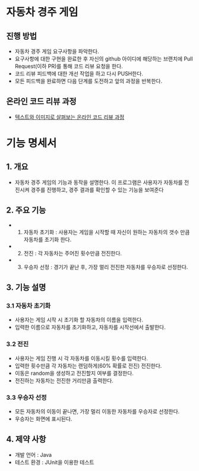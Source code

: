# 자동차 경주 게임
## 진행 방법
* 자동차 경주 게임 요구사항을 파악한다.
* 요구사항에 대한 구현을 완료한 후 자신의 github 아이디에 해당하는 브랜치에 Pull Request(이하 PR)를 통해 코드 리뷰 요청을 한다.
* 코드 리뷰 피드백에 대한 개선 작업을 하고 다시 PUSH한다.
* 모든 피드백을 완료하면 다음 단계를 도전하고 앞의 과정을 반복한다.

## 온라인 코드 리뷰 과정
* [텍스트와 이미지로 살펴보는 온라인 코드 리뷰 과정](https://github.com/next-step/nextstep-docs/tree/master/codereview)

# 기능 명세서
## 1. 개요
* 자동차 경주 게임의 기능과 동작을 설명한다. 이 프로그램은 사용자가 자동차를 전진시켜 경주를 진행하고, 경주 결과를 확인할 수 있는 기능을 보여준다
## 2. 주요 기능
* 1. 자동차 초기화 : 사용자는 게임을 시작할 때 자신이 원하는 자동차의 갯수 만큼 자동차를 초기화 한다.
* 2. 전진 : 각 자동차는 주어진 횟수만큼 전진한다.
* 3. 우승자 선정 : 경기가 끝난 후, 가장 멀리 전진한 자동차를 우승자로 선정한다.

## 3. 기능 설명
### 3.1 자동차 초기화
* 사용자는 게임 시작 시 초기화 할 자동차의 이름을 입력한다.
* 입력한 이름으로 자동차를 초기화하고, 자동차를 시작선에서 출발한다.
### 3.2 전진
* 사용자는 게임 진행 시 각 자동차를 이동시킬 횟수를 입력한다.
* 입력한 횟수만큼 각 자동차는 랜덤하게(60% 확률로 전진) 전진한다.
* 이동은 random을 생성하고 전진할지 여부를 결정한다.
* 전진하는 자동차는 전진한 거리만큼 출력한다.
### 3.3 우승자 선정
* 모든 자동차의 이동이 끝나면, 가장 멀리 이동한 자동차를 우승자로 선정한다.
* 우승자는 화면에 표시된다.

## 4. 제약 사항
* 개발 언어 : Java
* 테스트 환경 : JUnit을 이용한 테스트
